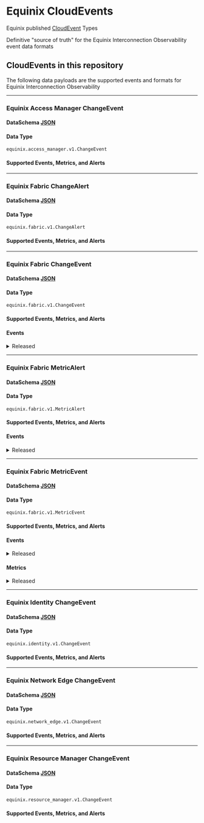 # Equinix CloudEvents

Equinix published [CloudEvent](https://cloudevents.io/) Types

Definitive "source of truth" for the Equinix Interconnection Observability event data formats

## CloudEvents in this repository

The following data payloads are the supported events and formats for Equinix Interconnection Observability

<!-- CATALOG_GENERATION_START -->
---
### Equinix Access Manager ChangeEvent
#### DataSchema [JSON](https://equinix.github.io/equinix-cloudevents/jsonschema/equinix/access_manager/v1/ChangeEvent.json)
#### Data Type
`equinix.access_manager.v1.ChangeEvent`
#### Supported Events, Metrics, and Alerts



---
### Equinix Fabric ChangeAlert
#### DataSchema [JSON](https://equinix.github.io/equinix-cloudevents/jsonschema/equinix/fabric/v1/ChangeAlert.json)
#### Data Type
`equinix.fabric.v1.ChangeAlert`
#### Supported Events, Metrics, and Alerts



---
### Equinix Fabric ChangeEvent
#### DataSchema [JSON](https://equinix.github.io/equinix-cloudevents/jsonschema/equinix/fabric/v1/ChangeEvent.json)
#### Data Type
`equinix.fabric.v1.ChangeEvent`
#### Supported Events, Metrics, and Alerts
#### Events

<details>
<summary>Released</summary>

| Name | Description |

|equinix.fabric.connection.attribute.changed||
|equinix.fabric.connection.bgpipv4_session_status.connect||
|equinix.fabric.connection.bgpipv4_session_status.established||
|equinix.fabric.connection.bgpipv4_session_status.idle||
|equinix.fabric.connection.bgpipv4_session_status.open_confirm||
|equinix.fabric.connection.bgpipv4_session_status.open_sent||
|equinix.fabric.connection.bgpipv6_session_status.connect||
|equinix.fabric.connection.bgpipv6_session_status.established||
|equinix.fabric.connection.bgpipv6_session_status.idle||
|equinix.fabric.connection.state.deprovisioned||
|equinix.fabric.connection.state.deprovisioning||
|equinix.fabric.connection.state.pending||
|equinix.fabric.connection.state.provisioned||
|equinix.fabric.connection.state.provisioning||
|equinix.fabric.connection.status.down||
|equinix.fabric.connection.status.up||
|equinix.fabric.network.state.deprovisioned||
|equinix.fabric.network.state.deprovisioning||
|equinix.fabric.network.state.provisioned||
|equinix.fabric.network.state.provisioning||
|equinix.fabric.port.state.deprovisioned||
|equinix.fabric.port.state.failed||
|equinix.fabric.port.state.provisioned||
|equinix.fabric.port.status.down||
|equinix.fabric.port.status.up||
|equinix.fabric.router.state.deprovisioned||
|equinix.fabric.router.state.deprovisioning||
|equinix.fabric.router.state.failed||
|equinix.fabric.router.state.not_deprovisioned||
|equinix.fabric.router.state.not_provisioned||
|equinix.fabric.router.state.provisioned||
|equinix.fabric.router.state.provisioning||
|equinix.fabric.router.state.reprovisioning||
|equinix.fabric.service_token.attribute.changed||
|equinix.fabric.service_token.state.deleted||
|equinix.fabric.service_token.state.inactive||

</details>



---
### Equinix Fabric MetricAlert
#### DataSchema [JSON](https://equinix.github.io/equinix-cloudevents/jsonschema/equinix/fabric/v1/MetricAlert.json)
#### Data Type
`equinix.fabric.v1.MetricAlert`
#### Supported Events, Metrics, and Alerts
#### Events

<details>
<summary>Released</summary>

| Name | Description |

|equinix.fabric.connection.ipv4_installed_routes.utilization||
|equinix.fabric.connection.ipv6_installed_routes.utilization||
|equinix.fabric.router.ipv4_installed_routes.utilization||
|equinix.fabric.router.ipv6_installed_routes.utilization||

</details>



---
### Equinix Fabric MetricEvent
#### DataSchema [JSON](https://equinix.github.io/equinix-cloudevents/jsonschema/equinix/fabric/v1/MetricEvent.json)
#### Data Type
`equinix.fabric.v1.MetricEvent`
#### Supported Events, Metrics, and Alerts
#### Events

<details>
<summary>Released</summary>

| Name | Description |

|equinix.fabric.metric||

</details>

#### Metrics

<details>
<summary>Released</summary>

| Name | Description |

|equinix.fabric.connection.bandwidth_rx.usage||
|equinix.fabric.connection.bandwidth_tx.usage||
|equinix.fabric.metro.am_{:metroCode}.latency||
|equinix.fabric.metro.at_{:metroCode}.latency||
|equinix.fabric.metro.ba_{:metroCode}.latency||
|equinix.fabric.metro.bg_{:metroCode}.latency||
|equinix.fabric.metro.bl_{:metroCode}.latency||
|equinix.fabric.metro.bo_{:metroCode}.latency||
|equinix.fabric.metro.bx_{:metroCode}.latency||
|equinix.fabric.metro.ca_{:metroCode}.latency||
|equinix.fabric.metro.ch_{:metroCode}.latency||
|equinix.fabric.metro.cl_{:metroCode}.latency||
|equinix.fabric.metro.cu_{:metroCode}.latency||
|equinix.fabric.metro.da_{:metroCode}.latency||
|equinix.fabric.metro.db_{:metroCode}.latency||
|equinix.fabric.metro.dc_{:metroCode}.latency||
|equinix.fabric.metro.de_{:metroCode}.latency||
|equinix.fabric.metro.dx_{:metroCode}.latency||
|equinix.fabric.metro.fr_{:metroCode}.latency||
|equinix.fabric.metro.gv_{:metroCode}.latency||
|equinix.fabric.metro.he_{:metroCode}.latency||
|equinix.fabric.metro.hh_{:metroCode}.latency||
|equinix.fabric.metro.hk_{:metroCode}.latency||
|equinix.fabric.metro.ho_{:metroCode}.latency||
|equinix.fabric.metro.il_{:metroCode}.latency||
|equinix.fabric.metro.jh_{:metroCode}.latency||
|equinix.fabric.metro.ka_{:metroCode}.latency||
|equinix.fabric.metro.kl_{:metroCode}.latency||
|equinix.fabric.metro.la_{:metroCode}.latency||
|equinix.fabric.metro.ld_{:metroCode}.latency||
|equinix.fabric.metro.lm_{:metroCode}.latency||
|equinix.fabric.metro.ls_{:metroCode}.latency||
|equinix.fabric.metro.ma_{:metroCode}.latency||
|equinix.fabric.metro.mb_{:metroCode}.latency||
|equinix.fabric.metro.md_{:metroCode}.latency||
|equinix.fabric.metro.me_{:metroCode}.latency||
|equinix.fabric.metro.mi_{:metroCode}.latency||
|equinix.fabric.metro.ml_{:metroCode}.latency||
|equinix.fabric.metro.mo_{:metroCode}.latency||
|equinix.fabric.metro.mt_{:metroCode}.latency||
|equinix.fabric.metro.mu_{:metroCode}.latency||
|equinix.fabric.metro.mx_{:metroCode}.latency||
|equinix.fabric.metro.ny_{:metroCode}.latency||
|equinix.fabric.metro.os_{:metroCode}.latency||
|equinix.fabric.metro.ot_{:metroCode}.latency||
|equinix.fabric.metro.pa_{:metroCode}.latency||
|equinix.fabric.metro.pe_{:metroCode}.latency||
|equinix.fabric.metro.ph_{:metroCode}.latency||
|equinix.fabric.metro.rj_{:metroCode}.latency||
|equinix.fabric.metro.se_{:metroCode}.latency||
|equinix.fabric.metro.sg_{:metroCode}.latency||
|equinix.fabric.metro.sk_{:metroCode}.latency||
|equinix.fabric.metro.sl_{:metroCode}.latency||
|equinix.fabric.metro.so_{:metroCode}.latency||
|equinix.fabric.metro.sp_{:metroCode}.latency||
|equinix.fabric.metro.st_{:metroCode}.latency||
|equinix.fabric.metro.sv_{:metroCode}.latency||
|equinix.fabric.metro.sy_{:metroCode}.latency||
|equinix.fabric.metro.tr_{:metroCode}.latency||
|equinix.fabric.metro.ty_{:metroCode}.latency||
|equinix.fabric.metro.va_{:metroCode}.latency||
|equinix.fabric.metro.wa_{:metroCode}.latency||
|equinix.fabric.metro.wi_{:metroCode}.latency||
|equinix.fabric.metro.zh_{:metroCode}.latency||
|equinix.fabric.port.bandwidth_rx.usage||
|equinix.fabric.port.bandwidth_tx.usage||
|equinix.fabric.port.packets_dropped_rx.count||
|equinix.fabric.port.packets_dropped_tx.count||
|equinix.fabric.port.packets_erred_rx.count||
|equinix.fabric.port.packets_erred_tx.count||

</details>


---
### Equinix Identity ChangeEvent
#### DataSchema [JSON](https://equinix.github.io/equinix-cloudevents/jsonschema/equinix/identity/v1/ChangeEvent.json)
#### Data Type
`equinix.identity.v1.ChangeEvent`
#### Supported Events, Metrics, and Alerts



---
### Equinix Network Edge ChangeEvent
#### DataSchema [JSON](https://equinix.github.io/equinix-cloudevents/jsonschema/equinix/network_edge/v1/ChangeEvent.json)
#### Data Type
`equinix.network_edge.v1.ChangeEvent`
#### Supported Events, Metrics, and Alerts



---
### Equinix Resource Manager ChangeEvent
#### DataSchema [JSON](https://equinix.github.io/equinix-cloudevents/jsonschema/equinix/resource_manager/v1/ChangeEvent.json)
#### Data Type
`equinix.resource_manager.v1.ChangeEvent`
#### Supported Events, Metrics, and Alerts



<!-- CATALOG_GENERATION_END -->

